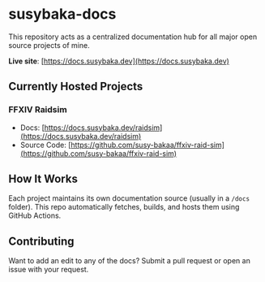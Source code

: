 # susybaka-docs

This repository acts as a centralized documentation hub for all major open source projects of mine.

**Live site**: [https://docs.susybaka.dev](https://docs.susybaka.dev)

## Currently Hosted Projects

### FFXIV Raidsim
- Docs: [https://docs.susybaka.dev/raidsim](https://docs.susybaka.dev/raidsim)
- Source Code: [https://github.com/susy-bakaa/ffxiv-raid-sim](https://github.com/susy-bakaa/ffxiv-raid-sim)

## How It Works

Each project maintains its own documentation source (usually in a `/docs` folder). This repo automatically fetches, builds, and hosts them using GitHub Actions.

## Contributing

Want to add an edit to any of the docs? Submit a pull request or open an issue with your request.
